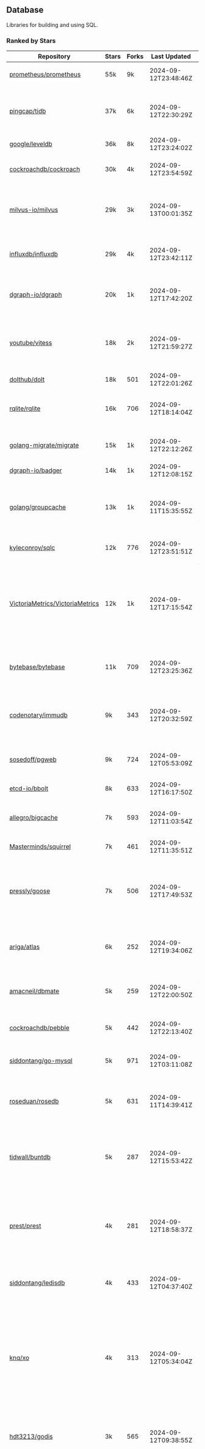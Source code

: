 ## Database

Libraries for building and using SQL.

### Ranked by Stars

| Repository | Stars | Forks | Last Updated | Description | 
|------------|-------|-------|--------------|-------------|
| [prometheus/prometheus](https://github.com/prometheus/prometheus) | 55k | 9k | 2024-09-12T23:48:46Z |  Monitoring system and time series database. |
| [pingcap/tidb](https://github.com/pingcap/tidb) | 37k | 6k | 2024-09-12T22:30:29Z |  TiDB is a distributed SQL database. Inspired by the design of Google F1. |
| [google/leveldb](https://github.com/google/leveldb) | 36k | 8k | 2024-09-12T23:24:02Z | key/value database in Go. |
| [cockroachdb/cockroach](https://github.com/cockroachdb/cockroach) | 30k | 4k | 2024-09-12T23:54:59Z |  Scalable, Geo-Replicated, Transactional Datastore. |
| [milvus-io/milvus](https://github.com/milvus-io/milvus) | 29k | 3k | 2024-09-13T00:01:35Z |  Milvus is a vector database for embedding management, analytics and search. |
| [influxdb/influxdb](https://github.com/influxdb/influxdb) | 29k | 4k | 2024-09-12T23:42:11Z |  Scalable datastore for metrics, events, and real-time analytics. |
| [dgraph-io/dgraph](https://github.com/dgraph-io/dgraph) | 20k | 1k | 2024-09-12T17:42:20Z |  Scalable, Distributed, Low Latency, High Throughput Graph Database. |
| [youtube/vitess](https://github.com/youtube/vitess) | 18k | 2k | 2024-09-12T21:59:27Z |  vitess provides servers and tools which facilitate scaling of MySQL databases for large scale web services. |
| [dolthub/dolt](https://github.com/dolthub/dolt) | 18k | 501 | 2024-09-12T22:01:26Z |  Dolt – It's Git for Data. |
| [rqlite/rqlite](https://github.com/rqlite/rqlite) | 16k | 706 | 2024-09-12T18:14:04Z |  The lightweight, distributed, relational database built on SQLite. |
| [golang-migrate/migrate](https://github.com/golang-migrate/migrate) | 15k | 1k | 2024-09-12T22:12:26Z |  Database migrations. CLI and Golang library. |
| [dgraph-io/badger](https://github.com/dgraph-io/badger) | 14k | 1k | 2024-09-12T12:08:15Z |  Fast key-value store in Go. |
| [golang/groupcache](https://github.com/golang/groupcache) | 13k | 1k | 2024-09-11T15:35:55Z |  Groupcache is a caching and cache-filling library, intended as a replacement for memcached in many cases. |
| [kyleconroy/sqlc](https://github.com/kyleconroy/sqlc) | 12k | 776 | 2024-09-12T23:51:51Z |  Generate type-safe code from SQL. |
| [VictoriaMetrics/VictoriaMetrics](https://github.com/VictoriaMetrics/VictoriaMetrics) | 12k | 1k | 2024-09-12T17:15:54Z |  fast, resource-effective and scalable open source time series database. May be used as long-term remote storage for Prometheus. Supports PromQL. |
| [bytebase/bytebase](https://github.com/bytebase/bytebase) | 11k | 709 | 2024-09-12T23:25:36Z |  Safe database schema change and version control for DevOps teams. |
| [codenotary/immudb](https://github.com/codenotary/immudb) | 9k | 343 | 2024-09-12T20:32:59Z |  immudb is a lightweight, high-speed immutable database for systems and applications written in Go. |
| [sosedoff/pgweb](https://github.com/sosedoff/pgweb) | 9k | 724 | 2024-09-12T05:53:09Z |  Web-based PostgreSQL database browser. |
| [etcd-io/bbolt](https://github.com/etcd-io/bbolt) | 8k | 633 | 2024-09-12T16:17:50Z |  An embedded key/value database for Go. |
| [allegro/bigcache](https://github.com/allegro/bigcache) | 7k | 593 | 2024-09-12T11:03:54Z |  Efficient key/value cache for gigabytes of data. |
| [Masterminds/squirrel](https://github.com/Masterminds/squirrel) | 7k | 461 | 2024-09-12T11:35:51Z |  Go library that helps you build SQL queries. |
| [pressly/goose](https://github.com/pressly/goose) | 7k | 506 | 2024-09-12T17:49:53Z |  Database migration tool. You can manage your database's evolution by creating incremental SQL or Go scripts. |
| [ariga/atlas](https://github.com/ariga/atlas) | 6k | 252 | 2024-09-12T19:34:06Z |  A Database Toolkit. A CLI designed to help companies better work with their data. |
| [amacneil/dbmate](https://github.com/amacneil/dbmate) | 5k | 259 | 2024-09-12T22:00:50Z |  A lightweight, framework-agnostic database migration tool. |
| [cockroachdb/pebble](https://github.com/cockroachdb/pebble) | 5k | 442 | 2024-09-12T22:13:40Z |  RocksDB/LevelDB inspired key-value database in Go. |
| [siddontang/go-mysql](https://github.com/siddontang/go-mysql) | 5k | 971 | 2024-09-12T03:11:08Z |  Go toolset to handle MySQL protocol and replication. |
| [roseduan/rosedb](https://github.com/roseduan/rosedb) | 5k | 631 | 2024-09-11T14:39:41Z |  An embedded k-v database based on LSM+WAL, supports string, list, hash, set, zset. |
| [tidwall/buntdb](https://github.com/tidwall/buntdb) | 5k | 287 | 2024-09-12T15:53:42Z |  Fast, embeddable, in-memory key/value database for Go with custom indexing and spatial support. |
| [prest/prest](https://github.com/prest/prest) | 4k | 281 | 2024-09-12T18:58:37Z |  Simplify and accelerate development, ⚡ instant, realtime, high-performance on any Postgres application, existing or new. |
| [siddontang/ledisdb](https://github.com/siddontang/ledisdb) | 4k | 433 | 2024-09-12T04:37:40Z |  Ledisdb is a high performance NoSQL like Redis based on LevelDB. |
| [knq/xo](https://github.com/knq/xo) | 4k | 313 | 2024-09-12T05:34:04Z |  Generate idiomatic Go code for databases based on existing schema definitions or custom queries supporting PostgreSQL, MySQL, SQLite, Oracle, and Microsoft SQL Server. |
| [hdt3213/godis](https://github.com/hdt3213/godis) | 3k | 565 | 2024-09-12T09:38:55Z |  A Golang implemented high-performance Redis server and cluster. |
| [xujiajun/nutsdb](https://github.com/xujiajun/nutsdb) | 3k | 335 | 2024-09-11T06:17:44Z |  Nutsdb is a simple, fast, embeddable, persistent key/value store written in pure Go. It supports fully serializable transactions and many data structures such as list, set, sorted set. |
| [rubenv/sql-migrate](https://github.com/rubenv/sql-migrate) | 3k | 271 | 2024-09-12T17:57:36Z |  Database migration tool. Allows embedding migrations into the application using go-bindata. |
| [lindb/lindb](https://github.com/lindb/lindb) | 3k | 283 | 2024-09-11T00:52:52Z |  LinDB is a scalable, high performance, high availability distributed time series database. |
| [HouzuoGuo/tiedot](https://github.com/HouzuoGuo/tiedot) | 3k | 257 | 2024-09-12T01:17:25Z |  Your NoSQL database powered by Golang. |
| [bluele/gcache](https://github.com/bluele/gcache) | 3k | 270 | 2024-09-12T12:08:51Z |  Cache library with support for expirable Cache, LFU, LRU and ARC. |
| [go-jet/jet](https://github.com/go-jet/jet) | 2k | 114 | 2024-09-12T20:40:03Z |  Framework for writing type-safe SQL queries in Go, with ability to easily convert database query result into desired arbitrary object structure. |
| [eko/gocache](https://github.com/eko/gocache) | 2k | 192 | 2024-09-12T19:48:56Z |  A complete Go cache library with multiple stores (memory, memcache, redis, ...), chainable, loadable, metrics cache and more. |
| [doug-martin/goqu](https://github.com/doug-martin/goqu) | 2k | 206 | 2024-09-10T09:36:55Z |  Idiomatic SQL builder and query library. |
| [muesli/cache2go](https://github.com/muesli/cache2go) | 2k | 516 | 2024-09-12T03:15:11Z |  In-memory key:value cache which supports automatic invalidation based on timeouts. |
| [VictoriaMetrics/fastcache](https://github.com/VictoriaMetrics/fastcache) | 2k | 176 | 2024-09-11T02:50:57Z |  fast thread-safe inmemory cache for big number of entries. Minimizes GC overhead. |
| [flower-corp/lotusdb](https://github.com/flower-corp/lotusdb) | 2k | 178 | 2024-09-12T08:21:59Z |  Fast k/v database compatible with lsm and b+tree. |
| [maypok86/otter](https://github.com/maypok86/otter) | 2k | 40 | 2024-09-12T18:14:39Z |  A high performance lockless cache for Go. Many times faster than Ristretto and friends. |
| [didi/gendry](https://github.com/didi/gendry) | 2k | 193 | 2024-08-28T08:51:25Z |  Non-invasive SQL builder and powerful data binder. |
| [CovenantSQL/CovenantSQL](https://github.com/CovenantSQL/CovenantSQL) | 1k | 147 | 2024-09-11T18:51:13Z |  CovenantSQL is a SQL database on blockchain. |
| [kelindar/column](https://github.com/kelindar/column) | 1k | 56 | 2024-09-10T15:28:58Z |  High-performance, columnar, embeddable in-memory store with bitmap indexing and transactions. |
| [peterbourgon/diskv](https://github.com/peterbourgon/diskv) | 1k | 101 | 2024-09-04T05:37:47Z |  Home-grown disk-backed key-value store. |
| [akrylysov/pogreb](https://github.com/akrylysov/pogreb) | 1k | 91 | 2024-09-12T12:13:08Z |  Embedded key-value store for read-heavy workloads. |
| [Vertamedia/chproxy](https://github.com/Vertamedia/chproxy) | 1k | 259 | 2024-09-12T07:23:08Z |  HTTP proxy for ClickHouse database. |
| [skeema/skeema](https://github.com/skeema/skeema) | 1k | 100 | 2024-09-12T22:47:46Z |  Pure-SQL schema management system for MySQL, with support for sharding and external online schema change tools. |
| [paranoidguy/databunker](https://github.com/paranoidguy/databunker) | 1k | 73 | 2024-09-12T16:59:33Z |  Personally identifiable information (PII) storage service built to comply with GDPR and CCPA. |
| [objectbox/objectbox-go](https://github.com/objectbox/objectbox-go) | 1k | 45 | 2024-09-11T14:06:21Z |  High-performance embedded Object Database (NoSQL) with Go API. |
| [cybertec-postgresql/pg_timetable](https://github.com/cybertec-postgresql/pg_timetable) | 1k | 65 | 2024-09-12T08:48:32Z |  Advanced scheduling for PostgreSQL. |
| [go-gormigrate/gormigrate](https://github.com/go-gormigrate/gormigrate) | 1k | 96 | 2024-09-11T06:00:50Z |  Database schema migration helper for Gorm ORM. |
| [krotik/eliasdb](https://github.com/krotik/eliasdb) | 996 | 49 | 2024-09-03T21:58:49Z |  Dependency-free, transactional graph database with REST API, phrase search and SQL-like query language. |
| [linkedin/goavro](https://github.com/linkedin/goavro) | 972 | 216 | 2024-09-06T09:31:25Z |  A Go package that encodes and decodes Avro data. |
| [couchbase/moss](https://github.com/couchbase/moss) | 953 | 59 | 2024-09-06T23:17:31Z |  Moss is a simple LSM key-value storage engine written in 100% Go. |
| [jellydator/ttlcache](https://github.com/jellydator/ttlcache) | 919 | 116 | 2024-09-12T09:52:07Z |  An in-memory cache with item expiration and generics. |
| [gchaincl/dotsql](https://github.com/gchaincl/dotsql) | 736 | 53 | 2024-09-03T07:54:44Z |  Go library that helps you keep sql files in one place and use them with ease. |
| [ostafen/clover](https://github.com/ostafen/clover) | 663 | 55 | 2024-09-10T08:50:52Z |  A lightweight document-oriented NoSQL database written in pure Golang. |
| [go-ozzo/ozzo-dbx](https://github.com/go-ozzo/ozzo-dbx) | 634 | 90 | 2024-09-02T11:09:47Z |  Powerful data retrieval methods as well as DB-agnostic query building capabilities. |
| [nikepan/clickhouse-bulk](https://github.com/nikepan/clickhouse-bulk) | 474 | 87 | 2024-08-29T02:06:05Z |  Collects small inserts and sends big requests to ClickHouse servers. |
| [jmhodges/levigo](https://github.com/jmhodges/levigo) | 414 | 82 | 2024-06-20T01:42:34Z |  Levigo is a Go wrapper for LevelDB. |
| [rocketlaunchr/dbq](https://github.com/rocketlaunchr/dbq) | 403 | 21 | 2024-09-02T11:55:08Z |  Zero boilerplate database operations for Go. |
| [lqs/sqlingo](https://github.com/lqs/sqlingo) | 402 | 28 | 2024-09-11T09:45:43Z |  A lightweight DSL to build SQL in Go. |
| [HDT3213/rdb](https://github.com/HDT3213/rdb) | 380 | 79 | 2024-09-11T14:31:42Z |  Redis RDB file parser for secondary development and memory analysis. |
| [recoilme/pudge](https://github.com/recoilme/pudge) | 368 | 35 | 2024-09-12T17:22:49Z |  Fast and simple key/value store written using Go's standard library. |
| [faabiosr/cachego](https://github.com/faabiosr/cachego) | 366 | 24 | 2024-09-04T09:44:19Z |  Golang Cache component for multiple drivers. |
| [EchoVault/EchoVault](https://github.com/EchoVault/EchoVault) | 365 | 18 | 2024-09-12T23:40:36Z |  Embeddable Distributed in-memory data store compatible with Redis clients. |
| [creativecreature/sturdyc](https://github.com/creativecreature/sturdyc) | 278 | 9 | 2024-09-12T05:13:58Z |  A caching library with advanced concurrency features designed to make I/O heavy applications robust and highly performant. |
| [elgris/sqrl](https://github.com/elgris/sqrl) | 275 | 38 | 2024-08-29T18:23:00Z |  SQL query builder, fork of Squirrel with improved performance. |
| [chrislusf/vasto](https://github.com/chrislusf/vasto) | 259 | 30 | 2024-08-03T23:40:34Z |  A distributed high-performance key-value store. On Disk. Eventual consistent. HA. Able to grow or shrink without service interruption. |
| [Yiling-J/theine-go](https://github.com/Yiling-J/theine-go) | 252 | 16 | 2024-09-11T00:32:52Z |  High performance, near optimal in-memory cache with proactive TTL expiration and generics. |
| [dtm-labs/dtf](https://github.com/dtm-labs/dtf) | 212 | 30 | 2024-07-17T03:52:37Z |  A distributed transaction manager. Support XA, TCC, SAGA, Reliable Messages. |
| [gatewayd-io/gatewayd](https://github.com/gatewayd-io/gatewayd) | 208 | 16 | 2024-09-12T13:20:37Z |  Cloud-native database gateway and framework for building data-driven applications. Like API gateways, for databases. |
| [fern4lvarez/piladb](https://github.com/fern4lvarez/piladb) | 206 | 22 | 2024-09-10T13:54:32Z |  Lightweight RESTful database engine based on stack data structures. |
| [wesql/wescale](https://github.com/wesql/wescale) | 197 | 8 | 2024-09-11T16:11:03Z |  WeScale is a database proxy designed to enhance the scalability, performance, security, and resilience of your applications. |
| [bokwoon95/go-structured-query](https://github.com/bokwoon95/go-structured-query) | 196 | 11 | 2024-08-13T04:09:33Z |  Type-safe SQL builder and struct mapper for Go. |
| [knocknote/octillery](https://github.com/knocknote/octillery) | 192 | 30 | 2024-09-04T01:35:06Z |  Go package for sharding databases ( Supports every ORM or raw SQL ). |
| [akyoto/cache](https://github.com/akyoto/cache) | 183 | 22 | 2024-09-04T05:33:45Z |  In-memory key:value store with expiration time, 0 dependencies, <100 LoC, 100% coverage. |
| [lopezator/migrator](https://github.com/lopezator/migrator) | 169 | 18 | 2024-09-02T08:42:44Z |  Dead simple Go database migration library. |
| [amit-davidson/LibraDB](https://github.com/amit-davidson/LibraDB) | 167 | 21 | 2024-08-25T21:54:00Z |  LibraDB is a simple database with less than 1000 lines of code for learning. |
| [arthurkushman/buildsqlx](https://github.com/arthurkushman/buildsqlx) | 167 | 17 | 2024-08-31T18:56:54Z |  Go database query builder library for PostgreSQL. |
| [iwanbk/bcache](https://github.com/iwanbk/bcache) | 151 | 18 | 2024-08-24T07:28:00Z |  Eventually consistent distributed in-memory cache Go library. |
| [GuiaBolso/darwin](https://github.com/GuiaBolso/darwin) | 145 | 34 | 2024-06-20T01:43:38Z |  Database schema evolution library for Go. |
| [nullism/bqb](https://github.com/nullism/bqb) | 144 | 10 | 2024-08-25T12:29:46Z |  Lightweight and easy to learn query builder. |
| [leporo/sqlf](https://github.com/leporo/sqlf) | 141 | 14 | 2024-05-24T08:11:15Z |  Fast SQL query builder. |
| [rocketlaunchr/remember-go](https://github.com/rocketlaunchr/remember-go) | 139 | 8 | 2024-07-23T03:09:49Z |  A universal interface for caching slow database queries (backed by redis, memcached, ristretto, or in-memory). |
| [viney-shih/go-cache](https://github.com/viney-shih/go-cache) | 138 | 9 | 2024-08-12T08:51:03Z |  A flexible multi-layer Go caching library to deal with in-memory and shared cache by adopting Cache-Aside pattern. |
| [elastic/go-freelru](https://github.com/elastic/go-freelru) | 136 | 9 | 2024-09-12T05:12:11Z | A GC-less, fast and generic LRU hashmap library with optional locking, sharding, eviction and expiration. |
| [galeone/igor](https://github.com/galeone/igor) | 125 | 4 | 2024-06-20T01:44:49Z |  Abstraction layer for PostgreSQL that supports advanced functionality and uses gorm-like syntax. |
| [erni27/imcache](https://github.com/erni27/imcache) | 122 | 5 | 2024-09-11T06:46:48Z |  A generic in-memory cache Go library. It supports expiration, sliding expiration, max entries limit, eviction callbacks and sharding. |
| [unit-io/unitdb](https://github.com/unit-io/unitdb) | 119 | 10 | 2024-09-02T04:30:41Z |  Fast timeseries database for IoT, realtime messaging applications. Access unitdb with pubsub over tcp or websocket using github.com/unit-io/unitd application. |
| [sj14/dbbench](https://github.com/sj14/dbbench) | 98 | 18 | 2024-09-11T11:35:56Z |  Database benchmarking tool with support for several databases and scripts. |
| [OrlovEvgeny/go-mcache](https://github.com/OrlovEvgeny/go-mcache) | 97 | 16 | 2024-09-10T07:32:20Z |  Fast in-memory key:value store/cache library. Pointer caches. |
| [sunary/sqlize](https://github.com/sunary/sqlize) | 95 | 11 | 2024-09-06T09:37:35Z |  Database migration generator. Allows generate sql migration from model and existing sql by differ them. |
| [jameycribbs/hare](https://github.com/jameycribbs/hare) | 92 | 11 | 2024-09-06T04:47:38Z |  A simple database management system that stores each table as a text file of line-delimited JSON. |
| [cristalhq/builq](https://github.com/cristalhq/builq) | 89 | 3 | 2024-08-09T01:29:50Z |  Easily build SQL queries in Go. |
| [liweiyi88/onedump](https://github.com/liweiyi88/onedump) | 85 | 8 | 2024-09-12T17:48:52Z |  Database backup from different drivers to different destinations with one command and configuration. |
| [robinjoseph08/go-pg-migrations](https://github.com/robinjoseph08/go-pg-migrations) | 84 | 22 | 2024-01-08T01:51:54Z |  A Go package to help write migrations with go-pg/pg. |
| [zekroTJA/timedmap](https://github.com/zekroTJA/timedmap) | 71 | 10 | 2024-09-12T13:01:44Z |  Map with expiring key-value pairs. |
| [codingsince1985/couchcache](https://github.com/codingsince1985/couchcache) | 63 | 7 | 2024-07-09T09:49:00Z |  RESTful caching micro-service backed by Couchbase server. |
| [xujiajun/godbal](https://github.com/xujiajun/godbal) | 59 | 29 | 2024-02-03T19:00:49Z |  Database Abstraction Layer (dbal) for go. Support SQL builder and get result easily. |
| [oaStuff/clusteredBigCache](https://github.com/oaStuff/clusteredBigCache) | 45 | 5 | 2024-09-05T03:15:55Z |  BigCache with clustering support and individual item expiration. |
| [khezen/avro](https://github.com/khezen/avro) | 44 | 10 | 2024-09-04T02:01:09Z |  Discover SQL schemas and convert them to AVRO schemas. Query SQL records into AVRO bytes. |
| [xgzlucario/rotom](https://github.com/xgzlucario/rotom) | 40 | 4 | 2024-09-11T08:07:19Z |  A tiny Redis server built with Golang, compatible with RESP protocols. |
| [floatdrop/2q](https://github.com/floatdrop/2q) | 39 | 4 | 2024-08-09T22:07:32Z |  2Q in-memory cache implementation. |
| [claygod/coffer](https://github.com/claygod/coffer) | 38 | 5 | 2024-07-11T12:33:34Z |  Simple ACID key-value database that supports transactions. |
| [HnH/qry](https://github.com/HnH/qry) | 35 | 7 | 2024-02-27T10:37:40Z |  Tool that generates constants from files with raw SQL queries. |
| [hexdigest/prep](https://github.com/hexdigest/prep) | 32 | 5 | 2024-03-07T22:59:58Z |  Use prepared SQL statements without changing your code. |
| [adlio/schema](https://github.com/adlio/schema) | 31 | 5 | 2024-09-12T04:19:21Z |  Library to embed schema migrations for database/sql-compatible databases inside your Go binaries. |
| [bartventer/gorm-multitenancy](https://github.com/bartventer/gorm-multitenancy) | 31 | 5 | 2024-08-31T14:51:14Z |  Multi-tenancy support for GORM managed databases. |
| [twharmon/gosql](https://github.com/twharmon/gosql) | 31 | 2 | 2024-09-02T18:50:57Z |  SQL Query builder with better null values support. |
| [codingconcepts/dg](https://github.com/codingconcepts/dg) | 29 | 3 | 2024-09-09T19:40:58Z |  A fast data generator that produces CSV files from generated relational data. |
| [RichardKnop/go-fixtures](https://github.com/RichardKnop/go-fixtures) | 29 | 11 | 2024-06-23T17:52:00Z |  Django style fixtures for Golang's excellent built-in database/sql library. |
| [larapulse/migrator](https://github.com/larapulse/migrator) | 25 | 4 | 2024-05-19T07:31:13Z |  MySQL database migrator designed to run migrations to your features and manage database schema update with intuitive go code. |
| [andizzle/rwdb](https://github.com/andizzle/rwdb) | 19 | 2 | 2024-07-19T18:32:42Z |  rwdb provides read replica capability for multiple database servers setup. |
| [rafaeljesus/tempdb](https://github.com/rafaeljesus/tempdb) | 19 | 3 | 2024-04-18T14:17:05Z |  Key-value store for temporary items. |
| [motrboat/hotcoal](https://github.com/motrboat/hotcoal) | 19 | 1 | 2024-08-26T19:21:30Z |  Secure your handcrafted SQL against injection. |
| [mdaliyan/icache](https://github.com/mdaliyan/icache) | 16 | 2 | 2024-08-16T19:47:56Z |  A High Performance, Generic, thread-safe, zero-dependency cache package. |
| [muir/libschema](https://github.com/muir/libschema) | 15 | 5 | 2024-09-11T17:47:58Z |  Define your migrations separately in each library. Migrations for open source libraries. MySQL & PostgreSQL. |
| [pupizoid/ormlite](https://github.com/pupizoid/ormlite) | 14 | 3 | 2024-09-02T04:31:08Z |  Lightweight package containing some ORM-like features and helpers for sqlite databases. |
| [ulovecode/gdcache](https://github.com/ulovecode/gdcache) | 13 | 2 | 2024-08-01T03:24:23Z |  A pure non-intrusive cache library implemented by golang, you can use it to implement your own distributed cache. |
| [Kachit/gorm-seeder](https://github.com/Kachit/gorm-seeder) | 13 | 1 | 2024-01-30T11:33:09Z |  Simple database seeder for Gorm ORM. |
| [twharmon/dynago](https://github.com/twharmon/dynago) | 12 | 0 | 2024-03-26T11:56:26Z |  Simplify working with AWS DynamoDB. |
| [lawzava/go-pg-migrate](https://github.com/lawzava/go-pg-migrate) | 10 | 3 | 2024-01-24T05:10:53Z |  CLI-friendly package for go-pg migrations management. |
| [no-src/nscache](https://github.com/no-src/nscache) | 10 | 0 | 2024-09-02T00:16:52Z |  A Go caching framework that supports multiple data source drivers. |
| [cheshir/ttlcache](https://github.com/cheshir/ttlcache) | 9 | 8 | 2023-03-26T17:03:11Z |  In-memory key value storage with TTL for each record. |
| [oracle/coherence-go-client](https://github.com/oracle/coherence-go-client) | 9 | 3 | 2024-07-17T02:42:18Z |  Full implementation of Oracle Coherence cache API for Go applications using gRPC as network transport. |
| [rafaelespinoza/godfish](https://github.com/rafaelespinoza/godfish) | 7 | 1 | 2024-07-17T00:46:05Z |  Database migration manager, works with native query language. Support for cassandra, mysql, postgres, sqlite3. |
| [yuseferi/gocache](https://github.com/yuseferi/gocache) | 7 | 0 | 2024-08-29T21:08:48Z |  A data race free Go ache library with high performance and auto pruge functionality |
| [go-the-way/sg](https://github.com/go-the-way/sg) | 6 | 0 | 2024-05-10T21:55:52Z |  A SQL Gen for generating standard SQLs(supports: CRUD) written in Go. |
| [/](https://github.com/gobuffalo/pop/tree/master/soda) | 0 | 0 | 0001-01-01T00:00:00Z |  Database migration, creation, ORM, etc... for MySQL, PostgreSQL, and SQLite. |
| [jamf/regatta](https://github.com/jamf/regatta) | 0 | 0 | 0001-01-01T00:00:00Z |  Fast, simple, geo-distributed KV store built for cloud native era. |

### Ranked by Forks

| Repository | Stars | Forks | Last Updated | Description | 
|------------|-------|-------|--------------|-------------|
| [prometheus/prometheus](https://github.com/prometheus/prometheus) | 55k | 9k | 2024-09-12T23:48:46Z |  Monitoring system and time series database. |
| [google/leveldb](https://github.com/google/leveldb) | 36k | 8k | 2024-09-12T23:24:02Z | key/value database in Go. |
| [pingcap/tidb](https://github.com/pingcap/tidb) | 37k | 6k | 2024-09-12T22:30:29Z |  TiDB is a distributed SQL database. Inspired by the design of Google F1. |
| [cockroachdb/cockroach](https://github.com/cockroachdb/cockroach) | 30k | 4k | 2024-09-12T23:54:59Z |  Scalable, Geo-Replicated, Transactional Datastore. |
| [influxdb/influxdb](https://github.com/influxdb/influxdb) | 29k | 4k | 2024-09-12T23:42:11Z |  Scalable datastore for metrics, events, and real-time analytics. |
| [milvus-io/milvus](https://github.com/milvus-io/milvus) | 29k | 3k | 2024-09-13T00:01:35Z |  Milvus is a vector database for embedding management, analytics and search. |
| [youtube/vitess](https://github.com/youtube/vitess) | 18k | 2k | 2024-09-12T21:59:27Z |  vitess provides servers and tools which facilitate scaling of MySQL databases for large scale web services. |
| [dgraph-io/dgraph](https://github.com/dgraph-io/dgraph) | 20k | 1k | 2024-09-12T17:42:20Z |  Scalable, Distributed, Low Latency, High Throughput Graph Database. |
| [golang/groupcache](https://github.com/golang/groupcache) | 13k | 1k | 2024-09-11T15:35:55Z |  Groupcache is a caching and cache-filling library, intended as a replacement for memcached in many cases. |
| [golang-migrate/migrate](https://github.com/golang-migrate/migrate) | 15k | 1k | 2024-09-12T22:12:26Z |  Database migrations. CLI and Golang library. |
| [VictoriaMetrics/VictoriaMetrics](https://github.com/VictoriaMetrics/VictoriaMetrics) | 12k | 1k | 2024-09-12T17:15:54Z |  fast, resource-effective and scalable open source time series database. May be used as long-term remote storage for Prometheus. Supports PromQL. |
| [dgraph-io/badger](https://github.com/dgraph-io/badger) | 14k | 1k | 2024-09-12T12:08:15Z |  Fast key-value store in Go. |
| [siddontang/go-mysql](https://github.com/siddontang/go-mysql) | 5k | 971 | 2024-09-12T03:11:08Z |  Go toolset to handle MySQL protocol and replication. |
| [kyleconroy/sqlc](https://github.com/kyleconroy/sqlc) | 12k | 776 | 2024-09-12T23:51:51Z |  Generate type-safe code from SQL. |
| [sosedoff/pgweb](https://github.com/sosedoff/pgweb) | 9k | 724 | 2024-09-12T05:53:09Z |  Web-based PostgreSQL database browser. |
| [bytebase/bytebase](https://github.com/bytebase/bytebase) | 11k | 709 | 2024-09-12T23:25:36Z |  Safe database schema change and version control for DevOps teams. |
| [rqlite/rqlite](https://github.com/rqlite/rqlite) | 16k | 706 | 2024-09-12T18:14:04Z |  The lightweight, distributed, relational database built on SQLite. |
| [etcd-io/bbolt](https://github.com/etcd-io/bbolt) | 8k | 633 | 2024-09-12T16:17:50Z |  An embedded key/value database for Go. |
| [roseduan/rosedb](https://github.com/roseduan/rosedb) | 5k | 631 | 2024-09-11T14:39:41Z |  An embedded k-v database based on LSM+WAL, supports string, list, hash, set, zset. |
| [allegro/bigcache](https://github.com/allegro/bigcache) | 7k | 593 | 2024-09-12T11:03:54Z |  Efficient key/value cache for gigabytes of data. |
| [hdt3213/godis](https://github.com/hdt3213/godis) | 3k | 565 | 2024-09-12T09:38:55Z |  A Golang implemented high-performance Redis server and cluster. |
| [muesli/cache2go](https://github.com/muesli/cache2go) | 2k | 516 | 2024-09-12T03:15:11Z |  In-memory key:value cache which supports automatic invalidation based on timeouts. |
| [pressly/goose](https://github.com/pressly/goose) | 7k | 506 | 2024-09-12T17:49:53Z |  Database migration tool. You can manage your database's evolution by creating incremental SQL or Go scripts. |
| [dolthub/dolt](https://github.com/dolthub/dolt) | 18k | 501 | 2024-09-12T22:01:26Z |  Dolt – It's Git for Data. |
| [Masterminds/squirrel](https://github.com/Masterminds/squirrel) | 7k | 461 | 2024-09-12T11:35:51Z |  Go library that helps you build SQL queries. |
| [cockroachdb/pebble](https://github.com/cockroachdb/pebble) | 5k | 442 | 2024-09-12T22:13:40Z |  RocksDB/LevelDB inspired key-value database in Go. |
| [siddontang/ledisdb](https://github.com/siddontang/ledisdb) | 4k | 433 | 2024-09-12T04:37:40Z |  Ledisdb is a high performance NoSQL like Redis based on LevelDB. |
| [codenotary/immudb](https://github.com/codenotary/immudb) | 9k | 343 | 2024-09-12T20:32:59Z |  immudb is a lightweight, high-speed immutable database for systems and applications written in Go. |
| [xujiajun/nutsdb](https://github.com/xujiajun/nutsdb) | 3k | 335 | 2024-09-11T06:17:44Z |  Nutsdb is a simple, fast, embeddable, persistent key/value store written in pure Go. It supports fully serializable transactions and many data structures such as list, set, sorted set. |
| [knq/xo](https://github.com/knq/xo) | 4k | 313 | 2024-09-12T05:34:04Z |  Generate idiomatic Go code for databases based on existing schema definitions or custom queries supporting PostgreSQL, MySQL, SQLite, Oracle, and Microsoft SQL Server. |
| [tidwall/buntdb](https://github.com/tidwall/buntdb) | 5k | 287 | 2024-09-12T15:53:42Z |  Fast, embeddable, in-memory key/value database for Go with custom indexing and spatial support. |
| [lindb/lindb](https://github.com/lindb/lindb) | 3k | 283 | 2024-09-11T00:52:52Z |  LinDB is a scalable, high performance, high availability distributed time series database. |
| [prest/prest](https://github.com/prest/prest) | 4k | 281 | 2024-09-12T18:58:37Z |  Simplify and accelerate development, ⚡ instant, realtime, high-performance on any Postgres application, existing or new. |
| [rubenv/sql-migrate](https://github.com/rubenv/sql-migrate) | 3k | 271 | 2024-09-12T17:57:36Z |  Database migration tool. Allows embedding migrations into the application using go-bindata. |
| [bluele/gcache](https://github.com/bluele/gcache) | 3k | 270 | 2024-09-12T12:08:51Z |  Cache library with support for expirable Cache, LFU, LRU and ARC. |
| [Vertamedia/chproxy](https://github.com/Vertamedia/chproxy) | 1k | 259 | 2024-09-12T07:23:08Z |  HTTP proxy for ClickHouse database. |
| [amacneil/dbmate](https://github.com/amacneil/dbmate) | 5k | 259 | 2024-09-12T22:00:50Z |  A lightweight, framework-agnostic database migration tool. |
| [HouzuoGuo/tiedot](https://github.com/HouzuoGuo/tiedot) | 3k | 257 | 2024-09-12T01:17:25Z |  Your NoSQL database powered by Golang. |
| [ariga/atlas](https://github.com/ariga/atlas) | 6k | 252 | 2024-09-12T19:34:06Z |  A Database Toolkit. A CLI designed to help companies better work with their data. |
| [linkedin/goavro](https://github.com/linkedin/goavro) | 972 | 216 | 2024-09-06T09:31:25Z |  A Go package that encodes and decodes Avro data. |
| [doug-martin/goqu](https://github.com/doug-martin/goqu) | 2k | 206 | 2024-09-10T09:36:55Z |  Idiomatic SQL builder and query library. |
| [didi/gendry](https://github.com/didi/gendry) | 2k | 193 | 2024-08-28T08:51:25Z |  Non-invasive SQL builder and powerful data binder. |
| [eko/gocache](https://github.com/eko/gocache) | 2k | 192 | 2024-09-12T19:48:56Z |  A complete Go cache library with multiple stores (memory, memcache, redis, ...), chainable, loadable, metrics cache and more. |
| [flower-corp/lotusdb](https://github.com/flower-corp/lotusdb) | 2k | 178 | 2024-09-12T08:21:59Z |  Fast k/v database compatible with lsm and b+tree. |
| [VictoriaMetrics/fastcache](https://github.com/VictoriaMetrics/fastcache) | 2k | 176 | 2024-09-11T02:50:57Z |  fast thread-safe inmemory cache for big number of entries. Minimizes GC overhead. |
| [CovenantSQL/CovenantSQL](https://github.com/CovenantSQL/CovenantSQL) | 1k | 147 | 2024-09-11T18:51:13Z |  CovenantSQL is a SQL database on blockchain. |
| [jellydator/ttlcache](https://github.com/jellydator/ttlcache) | 919 | 116 | 2024-09-12T09:52:07Z |  An in-memory cache with item expiration and generics. |
| [go-jet/jet](https://github.com/go-jet/jet) | 2k | 114 | 2024-09-12T20:40:03Z |  Framework for writing type-safe SQL queries in Go, with ability to easily convert database query result into desired arbitrary object structure. |
| [peterbourgon/diskv](https://github.com/peterbourgon/diskv) | 1k | 101 | 2024-09-04T05:37:47Z |  Home-grown disk-backed key-value store. |
| [skeema/skeema](https://github.com/skeema/skeema) | 1k | 100 | 2024-09-12T22:47:46Z |  Pure-SQL schema management system for MySQL, with support for sharding and external online schema change tools. |
| [go-gormigrate/gormigrate](https://github.com/go-gormigrate/gormigrate) | 1k | 96 | 2024-09-11T06:00:50Z |  Database schema migration helper for Gorm ORM. |
| [akrylysov/pogreb](https://github.com/akrylysov/pogreb) | 1k | 91 | 2024-09-12T12:13:08Z |  Embedded key-value store for read-heavy workloads. |
| [go-ozzo/ozzo-dbx](https://github.com/go-ozzo/ozzo-dbx) | 634 | 90 | 2024-09-02T11:09:47Z |  Powerful data retrieval methods as well as DB-agnostic query building capabilities. |
| [nikepan/clickhouse-bulk](https://github.com/nikepan/clickhouse-bulk) | 474 | 87 | 2024-08-29T02:06:05Z |  Collects small inserts and sends big requests to ClickHouse servers. |
| [jmhodges/levigo](https://github.com/jmhodges/levigo) | 414 | 82 | 2024-06-20T01:42:34Z |  Levigo is a Go wrapper for LevelDB. |
| [HDT3213/rdb](https://github.com/HDT3213/rdb) | 380 | 79 | 2024-09-11T14:31:42Z |  Redis RDB file parser for secondary development and memory analysis. |
| [paranoidguy/databunker](https://github.com/paranoidguy/databunker) | 1k | 73 | 2024-09-12T16:59:33Z |  Personally identifiable information (PII) storage service built to comply with GDPR and CCPA. |
| [cybertec-postgresql/pg_timetable](https://github.com/cybertec-postgresql/pg_timetable) | 1k | 65 | 2024-09-12T08:48:32Z |  Advanced scheduling for PostgreSQL. |
| [couchbase/moss](https://github.com/couchbase/moss) | 953 | 59 | 2024-09-06T23:17:31Z |  Moss is a simple LSM key-value storage engine written in 100% Go. |
| [kelindar/column](https://github.com/kelindar/column) | 1k | 56 | 2024-09-10T15:28:58Z |  High-performance, columnar, embeddable in-memory store with bitmap indexing and transactions. |
| [ostafen/clover](https://github.com/ostafen/clover) | 663 | 55 | 2024-09-10T08:50:52Z |  A lightweight document-oriented NoSQL database written in pure Golang. |
| [gchaincl/dotsql](https://github.com/gchaincl/dotsql) | 736 | 53 | 2024-09-03T07:54:44Z |  Go library that helps you keep sql files in one place and use them with ease. |
| [krotik/eliasdb](https://github.com/krotik/eliasdb) | 996 | 49 | 2024-09-03T21:58:49Z |  Dependency-free, transactional graph database with REST API, phrase search and SQL-like query language. |
| [objectbox/objectbox-go](https://github.com/objectbox/objectbox-go) | 1k | 45 | 2024-09-11T14:06:21Z |  High-performance embedded Object Database (NoSQL) with Go API. |
| [maypok86/otter](https://github.com/maypok86/otter) | 2k | 40 | 2024-09-12T18:14:39Z |  A high performance lockless cache for Go. Many times faster than Ristretto and friends. |
| [elgris/sqrl](https://github.com/elgris/sqrl) | 275 | 38 | 2024-08-29T18:23:00Z |  SQL query builder, fork of Squirrel with improved performance. |
| [recoilme/pudge](https://github.com/recoilme/pudge) | 368 | 35 | 2024-09-12T17:22:49Z |  Fast and simple key/value store written using Go's standard library. |
| [GuiaBolso/darwin](https://github.com/GuiaBolso/darwin) | 145 | 34 | 2024-06-20T01:43:38Z |  Database schema evolution library for Go. |
| [knocknote/octillery](https://github.com/knocknote/octillery) | 192 | 30 | 2024-09-04T01:35:06Z |  Go package for sharding databases ( Supports every ORM or raw SQL ). |
| [chrislusf/vasto](https://github.com/chrislusf/vasto) | 259 | 30 | 2024-08-03T23:40:34Z |  A distributed high-performance key-value store. On Disk. Eventual consistent. HA. Able to grow or shrink without service interruption. |
| [dtm-labs/dtf](https://github.com/dtm-labs/dtf) | 212 | 30 | 2024-07-17T03:52:37Z |  A distributed transaction manager. Support XA, TCC, SAGA, Reliable Messages. |
| [xujiajun/godbal](https://github.com/xujiajun/godbal) | 59 | 29 | 2024-02-03T19:00:49Z |  Database Abstraction Layer (dbal) for go. Support SQL builder and get result easily. |
| [lqs/sqlingo](https://github.com/lqs/sqlingo) | 402 | 28 | 2024-09-11T09:45:43Z |  A lightweight DSL to build SQL in Go. |
| [faabiosr/cachego](https://github.com/faabiosr/cachego) | 366 | 24 | 2024-09-04T09:44:19Z |  Golang Cache component for multiple drivers. |
| [robinjoseph08/go-pg-migrations](https://github.com/robinjoseph08/go-pg-migrations) | 84 | 22 | 2024-01-08T01:51:54Z |  A Go package to help write migrations with go-pg/pg. |
| [fern4lvarez/piladb](https://github.com/fern4lvarez/piladb) | 206 | 22 | 2024-09-10T13:54:32Z |  Lightweight RESTful database engine based on stack data structures. |
| [akyoto/cache](https://github.com/akyoto/cache) | 183 | 22 | 2024-09-04T05:33:45Z |  In-memory key:value store with expiration time, 0 dependencies, <100 LoC, 100% coverage. |
| [amit-davidson/LibraDB](https://github.com/amit-davidson/LibraDB) | 167 | 21 | 2024-08-25T21:54:00Z |  LibraDB is a simple database with less than 1000 lines of code for learning. |
| [rocketlaunchr/dbq](https://github.com/rocketlaunchr/dbq) | 403 | 21 | 2024-09-02T11:55:08Z |  Zero boilerplate database operations for Go. |
| [iwanbk/bcache](https://github.com/iwanbk/bcache) | 151 | 18 | 2024-08-24T07:28:00Z |  Eventually consistent distributed in-memory cache Go library. |
| [lopezator/migrator](https://github.com/lopezator/migrator) | 169 | 18 | 2024-09-02T08:42:44Z |  Dead simple Go database migration library. |
| [EchoVault/EchoVault](https://github.com/EchoVault/EchoVault) | 365 | 18 | 2024-09-12T23:40:36Z |  Embeddable Distributed in-memory data store compatible with Redis clients. |
| [sj14/dbbench](https://github.com/sj14/dbbench) | 98 | 18 | 2024-09-11T11:35:56Z |  Database benchmarking tool with support for several databases and scripts. |
| [arthurkushman/buildsqlx](https://github.com/arthurkushman/buildsqlx) | 167 | 17 | 2024-08-31T18:56:54Z |  Go database query builder library for PostgreSQL. |
| [OrlovEvgeny/go-mcache](https://github.com/OrlovEvgeny/go-mcache) | 97 | 16 | 2024-09-10T07:32:20Z |  Fast in-memory key:value store/cache library. Pointer caches. |
| [gatewayd-io/gatewayd](https://github.com/gatewayd-io/gatewayd) | 208 | 16 | 2024-09-12T13:20:37Z |  Cloud-native database gateway and framework for building data-driven applications. Like API gateways, for databases. |
| [Yiling-J/theine-go](https://github.com/Yiling-J/theine-go) | 252 | 16 | 2024-09-11T00:32:52Z |  High performance, near optimal in-memory cache with proactive TTL expiration and generics. |
| [leporo/sqlf](https://github.com/leporo/sqlf) | 141 | 14 | 2024-05-24T08:11:15Z |  Fast SQL query builder. |
| [jameycribbs/hare](https://github.com/jameycribbs/hare) | 92 | 11 | 2024-09-06T04:47:38Z |  A simple database management system that stores each table as a text file of line-delimited JSON. |
| [RichardKnop/go-fixtures](https://github.com/RichardKnop/go-fixtures) | 29 | 11 | 2024-06-23T17:52:00Z |  Django style fixtures for Golang's excellent built-in database/sql library. |
| [sunary/sqlize](https://github.com/sunary/sqlize) | 95 | 11 | 2024-09-06T09:37:35Z |  Database migration generator. Allows generate sql migration from model and existing sql by differ them. |
| [bokwoon95/go-structured-query](https://github.com/bokwoon95/go-structured-query) | 196 | 11 | 2024-08-13T04:09:33Z |  Type-safe SQL builder and struct mapper for Go. |
| [zekroTJA/timedmap](https://github.com/zekroTJA/timedmap) | 71 | 10 | 2024-09-12T13:01:44Z |  Map with expiring key-value pairs. |
| [khezen/avro](https://github.com/khezen/avro) | 44 | 10 | 2024-09-04T02:01:09Z |  Discover SQL schemas and convert them to AVRO schemas. Query SQL records into AVRO bytes. |
| [unit-io/unitdb](https://github.com/unit-io/unitdb) | 119 | 10 | 2024-09-02T04:30:41Z |  Fast timeseries database for IoT, realtime messaging applications. Access unitdb with pubsub over tcp or websocket using github.com/unit-io/unitd application. |
| [nullism/bqb](https://github.com/nullism/bqb) | 144 | 10 | 2024-08-25T12:29:46Z |  Lightweight and easy to learn query builder. |
| [creativecreature/sturdyc](https://github.com/creativecreature/sturdyc) | 278 | 9 | 2024-09-12T05:13:58Z |  A caching library with advanced concurrency features designed to make I/O heavy applications robust and highly performant. |
| [viney-shih/go-cache](https://github.com/viney-shih/go-cache) | 138 | 9 | 2024-08-12T08:51:03Z |  A flexible multi-layer Go caching library to deal with in-memory and shared cache by adopting Cache-Aside pattern. |
| [elastic/go-freelru](https://github.com/elastic/go-freelru) | 136 | 9 | 2024-09-12T05:12:11Z | A GC-less, fast and generic LRU hashmap library with optional locking, sharding, eviction and expiration. |
| [cheshir/ttlcache](https://github.com/cheshir/ttlcache) | 9 | 8 | 2023-03-26T17:03:11Z |  In-memory key value storage with TTL for each record. |
| [liweiyi88/onedump](https://github.com/liweiyi88/onedump) | 85 | 8 | 2024-09-12T17:48:52Z |  Database backup from different drivers to different destinations with one command and configuration. |
| [rocketlaunchr/remember-go](https://github.com/rocketlaunchr/remember-go) | 139 | 8 | 2024-07-23T03:09:49Z |  A universal interface for caching slow database queries (backed by redis, memcached, ristretto, or in-memory). |
| [wesql/wescale](https://github.com/wesql/wescale) | 197 | 8 | 2024-09-11T16:11:03Z |  WeScale is a database proxy designed to enhance the scalability, performance, security, and resilience of your applications. |
| [HnH/qry](https://github.com/HnH/qry) | 35 | 7 | 2024-02-27T10:37:40Z |  Tool that generates constants from files with raw SQL queries. |
| [codingsince1985/couchcache](https://github.com/codingsince1985/couchcache) | 63 | 7 | 2024-07-09T09:49:00Z |  RESTful caching micro-service backed by Couchbase server. |
| [oaStuff/clusteredBigCache](https://github.com/oaStuff/clusteredBigCache) | 45 | 5 | 2024-09-05T03:15:55Z |  BigCache with clustering support and individual item expiration. |
| [bartventer/gorm-multitenancy](https://github.com/bartventer/gorm-multitenancy) | 31 | 5 | 2024-08-31T14:51:14Z |  Multi-tenancy support for GORM managed databases. |
| [erni27/imcache](https://github.com/erni27/imcache) | 122 | 5 | 2024-09-11T06:46:48Z |  A generic in-memory cache Go library. It supports expiration, sliding expiration, max entries limit, eviction callbacks and sharding. |
| [claygod/coffer](https://github.com/claygod/coffer) | 38 | 5 | 2024-07-11T12:33:34Z |  Simple ACID key-value database that supports transactions. |
| [muir/libschema](https://github.com/muir/libschema) | 15 | 5 | 2024-09-11T17:47:58Z |  Define your migrations separately in each library. Migrations for open source libraries. MySQL & PostgreSQL. |
| [hexdigest/prep](https://github.com/hexdigest/prep) | 32 | 5 | 2024-03-07T22:59:58Z |  Use prepared SQL statements without changing your code. |
| [adlio/schema](https://github.com/adlio/schema) | 31 | 5 | 2024-09-12T04:19:21Z |  Library to embed schema migrations for database/sql-compatible databases inside your Go binaries. |
| [floatdrop/2q](https://github.com/floatdrop/2q) | 39 | 4 | 2024-08-09T22:07:32Z |  2Q in-memory cache implementation. |
| [xgzlucario/rotom](https://github.com/xgzlucario/rotom) | 40 | 4 | 2024-09-11T08:07:19Z |  A tiny Redis server built with Golang, compatible with RESP protocols. |
| [larapulse/migrator](https://github.com/larapulse/migrator) | 25 | 4 | 2024-05-19T07:31:13Z |  MySQL database migrator designed to run migrations to your features and manage database schema update with intuitive go code. |
| [galeone/igor](https://github.com/galeone/igor) | 125 | 4 | 2024-06-20T01:44:49Z |  Abstraction layer for PostgreSQL that supports advanced functionality and uses gorm-like syntax. |
| [pupizoid/ormlite](https://github.com/pupizoid/ormlite) | 14 | 3 | 2024-09-02T04:31:08Z |  Lightweight package containing some ORM-like features and helpers for sqlite databases. |
| [codingconcepts/dg](https://github.com/codingconcepts/dg) | 29 | 3 | 2024-09-09T19:40:58Z |  A fast data generator that produces CSV files from generated relational data. |
| [oracle/coherence-go-client](https://github.com/oracle/coherence-go-client) | 9 | 3 | 2024-07-17T02:42:18Z |  Full implementation of Oracle Coherence cache API for Go applications using gRPC as network transport. |
| [rafaeljesus/tempdb](https://github.com/rafaeljesus/tempdb) | 19 | 3 | 2024-04-18T14:17:05Z |  Key-value store for temporary items. |
| [cristalhq/builq](https://github.com/cristalhq/builq) | 89 | 3 | 2024-08-09T01:29:50Z |  Easily build SQL queries in Go. |
| [lawzava/go-pg-migrate](https://github.com/lawzava/go-pg-migrate) | 10 | 3 | 2024-01-24T05:10:53Z |  CLI-friendly package for go-pg migrations management. |
| [twharmon/gosql](https://github.com/twharmon/gosql) | 31 | 2 | 2024-09-02T18:50:57Z |  SQL Query builder with better null values support. |
| [ulovecode/gdcache](https://github.com/ulovecode/gdcache) | 13 | 2 | 2024-08-01T03:24:23Z |  A pure non-intrusive cache library implemented by golang, you can use it to implement your own distributed cache. |
| [mdaliyan/icache](https://github.com/mdaliyan/icache) | 16 | 2 | 2024-08-16T19:47:56Z |  A High Performance, Generic, thread-safe, zero-dependency cache package. |
| [andizzle/rwdb](https://github.com/andizzle/rwdb) | 19 | 2 | 2024-07-19T18:32:42Z |  rwdb provides read replica capability for multiple database servers setup. |
| [Kachit/gorm-seeder](https://github.com/Kachit/gorm-seeder) | 13 | 1 | 2024-01-30T11:33:09Z |  Simple database seeder for Gorm ORM. |
| [motrboat/hotcoal](https://github.com/motrboat/hotcoal) | 19 | 1 | 2024-08-26T19:21:30Z |  Secure your handcrafted SQL against injection. |
| [rafaelespinoza/godfish](https://github.com/rafaelespinoza/godfish) | 7 | 1 | 2024-07-17T00:46:05Z |  Database migration manager, works with native query language. Support for cassandra, mysql, postgres, sqlite3. |
| [twharmon/dynago](https://github.com/twharmon/dynago) | 12 | 0 | 2024-03-26T11:56:26Z |  Simplify working with AWS DynamoDB. |
| [no-src/nscache](https://github.com/no-src/nscache) | 10 | 0 | 2024-09-02T00:16:52Z |  A Go caching framework that supports multiple data source drivers. |
| [yuseferi/gocache](https://github.com/yuseferi/gocache) | 7 | 0 | 2024-08-29T21:08:48Z |  A data race free Go ache library with high performance and auto pruge functionality |
| [go-the-way/sg](https://github.com/go-the-way/sg) | 6 | 0 | 2024-05-10T21:55:52Z |  A SQL Gen for generating standard SQLs(supports: CRUD) written in Go. |
| [/](https://github.com/gobuffalo/pop/tree/master/soda) | 0 | 0 | 0001-01-01T00:00:00Z |  Database migration, creation, ORM, etc... for MySQL, PostgreSQL, and SQLite. |
| [jamf/regatta](https://github.com/jamf/regatta) | 0 | 0 | 0001-01-01T00:00:00Z |  Fast, simple, geo-distributed KV store built for cloud native era. |

### Ranked by Last Updated

| Repository | Stars | Forks | Last Updated | Description | 
|------------|-------|-------|--------------|-------------|
| [milvus-io/milvus](https://github.com/milvus-io/milvus) | 29k | 3k | 2024-09-13T00:01:35Z |  Milvus is a vector database for embedding management, analytics and search. |
| [cockroachdb/cockroach](https://github.com/cockroachdb/cockroach) | 30k | 4k | 2024-09-12T23:54:59Z |  Scalable, Geo-Replicated, Transactional Datastore. |
| [kyleconroy/sqlc](https://github.com/kyleconroy/sqlc) | 12k | 776 | 2024-09-12T23:51:51Z |  Generate type-safe code from SQL. |
| [prometheus/prometheus](https://github.com/prometheus/prometheus) | 55k | 9k | 2024-09-12T23:48:46Z |  Monitoring system and time series database. |
| [influxdb/influxdb](https://github.com/influxdb/influxdb) | 29k | 4k | 2024-09-12T23:42:11Z |  Scalable datastore for metrics, events, and real-time analytics. |
| [EchoVault/EchoVault](https://github.com/EchoVault/EchoVault) | 365 | 18 | 2024-09-12T23:40:36Z |  Embeddable Distributed in-memory data store compatible with Redis clients. |
| [bytebase/bytebase](https://github.com/bytebase/bytebase) | 11k | 709 | 2024-09-12T23:25:36Z |  Safe database schema change and version control for DevOps teams. |
| [google/leveldb](https://github.com/google/leveldb) | 36k | 8k | 2024-09-12T23:24:02Z | key/value database in Go. |
| [skeema/skeema](https://github.com/skeema/skeema) | 1k | 100 | 2024-09-12T22:47:46Z |  Pure-SQL schema management system for MySQL, with support for sharding and external online schema change tools. |
| [pingcap/tidb](https://github.com/pingcap/tidb) | 37k | 6k | 2024-09-12T22:30:29Z |  TiDB is a distributed SQL database. Inspired by the design of Google F1. |
| [cockroachdb/pebble](https://github.com/cockroachdb/pebble) | 5k | 442 | 2024-09-12T22:13:40Z |  RocksDB/LevelDB inspired key-value database in Go. |
| [golang-migrate/migrate](https://github.com/golang-migrate/migrate) | 15k | 1k | 2024-09-12T22:12:26Z |  Database migrations. CLI and Golang library. |
| [dolthub/dolt](https://github.com/dolthub/dolt) | 18k | 501 | 2024-09-12T22:01:26Z |  Dolt – It's Git for Data. |
| [amacneil/dbmate](https://github.com/amacneil/dbmate) | 5k | 259 | 2024-09-12T22:00:50Z |  A lightweight, framework-agnostic database migration tool. |
| [youtube/vitess](https://github.com/youtube/vitess) | 18k | 2k | 2024-09-12T21:59:27Z |  vitess provides servers and tools which facilitate scaling of MySQL databases for large scale web services. |
| [go-jet/jet](https://github.com/go-jet/jet) | 2k | 114 | 2024-09-12T20:40:03Z |  Framework for writing type-safe SQL queries in Go, with ability to easily convert database query result into desired arbitrary object structure. |
| [codenotary/immudb](https://github.com/codenotary/immudb) | 9k | 343 | 2024-09-12T20:32:59Z |  immudb is a lightweight, high-speed immutable database for systems and applications written in Go. |
| [eko/gocache](https://github.com/eko/gocache) | 2k | 192 | 2024-09-12T19:48:56Z |  A complete Go cache library with multiple stores (memory, memcache, redis, ...), chainable, loadable, metrics cache and more. |
| [ariga/atlas](https://github.com/ariga/atlas) | 6k | 252 | 2024-09-12T19:34:06Z |  A Database Toolkit. A CLI designed to help companies better work with their data. |
| [prest/prest](https://github.com/prest/prest) | 4k | 281 | 2024-09-12T18:58:37Z |  Simplify and accelerate development, ⚡ instant, realtime, high-performance on any Postgres application, existing or new. |
| [maypok86/otter](https://github.com/maypok86/otter) | 2k | 40 | 2024-09-12T18:14:39Z |  A high performance lockless cache for Go. Many times faster than Ristretto and friends. |
| [rqlite/rqlite](https://github.com/rqlite/rqlite) | 16k | 706 | 2024-09-12T18:14:04Z |  The lightweight, distributed, relational database built on SQLite. |
| [rubenv/sql-migrate](https://github.com/rubenv/sql-migrate) | 3k | 271 | 2024-09-12T17:57:36Z |  Database migration tool. Allows embedding migrations into the application using go-bindata. |
| [pressly/goose](https://github.com/pressly/goose) | 7k | 506 | 2024-09-12T17:49:53Z |  Database migration tool. You can manage your database's evolution by creating incremental SQL or Go scripts. |
| [liweiyi88/onedump](https://github.com/liweiyi88/onedump) | 85 | 8 | 2024-09-12T17:48:52Z |  Database backup from different drivers to different destinations with one command and configuration. |
| [dgraph-io/dgraph](https://github.com/dgraph-io/dgraph) | 20k | 1k | 2024-09-12T17:42:20Z |  Scalable, Distributed, Low Latency, High Throughput Graph Database. |
| [recoilme/pudge](https://github.com/recoilme/pudge) | 368 | 35 | 2024-09-12T17:22:49Z |  Fast and simple key/value store written using Go's standard library. |
| [VictoriaMetrics/VictoriaMetrics](https://github.com/VictoriaMetrics/VictoriaMetrics) | 12k | 1k | 2024-09-12T17:15:54Z |  fast, resource-effective and scalable open source time series database. May be used as long-term remote storage for Prometheus. Supports PromQL. |
| [paranoidguy/databunker](https://github.com/paranoidguy/databunker) | 1k | 73 | 2024-09-12T16:59:33Z |  Personally identifiable information (PII) storage service built to comply with GDPR and CCPA. |
| [etcd-io/bbolt](https://github.com/etcd-io/bbolt) | 8k | 633 | 2024-09-12T16:17:50Z |  An embedded key/value database for Go. |
| [tidwall/buntdb](https://github.com/tidwall/buntdb) | 5k | 287 | 2024-09-12T15:53:42Z |  Fast, embeddable, in-memory key/value database for Go with custom indexing and spatial support. |
| [gatewayd-io/gatewayd](https://github.com/gatewayd-io/gatewayd) | 208 | 16 | 2024-09-12T13:20:37Z |  Cloud-native database gateway and framework for building data-driven applications. Like API gateways, for databases. |
| [zekroTJA/timedmap](https://github.com/zekroTJA/timedmap) | 71 | 10 | 2024-09-12T13:01:44Z |  Map with expiring key-value pairs. |
| [akrylysov/pogreb](https://github.com/akrylysov/pogreb) | 1k | 91 | 2024-09-12T12:13:08Z |  Embedded key-value store for read-heavy workloads. |
| [bluele/gcache](https://github.com/bluele/gcache) | 3k | 270 | 2024-09-12T12:08:51Z |  Cache library with support for expirable Cache, LFU, LRU and ARC. |
| [dgraph-io/badger](https://github.com/dgraph-io/badger) | 14k | 1k | 2024-09-12T12:08:15Z |  Fast key-value store in Go. |
| [Masterminds/squirrel](https://github.com/Masterminds/squirrel) | 7k | 461 | 2024-09-12T11:35:51Z |  Go library that helps you build SQL queries. |
| [allegro/bigcache](https://github.com/allegro/bigcache) | 7k | 593 | 2024-09-12T11:03:54Z |  Efficient key/value cache for gigabytes of data. |
| [jellydator/ttlcache](https://github.com/jellydator/ttlcache) | 919 | 116 | 2024-09-12T09:52:07Z |  An in-memory cache with item expiration and generics. |
| [hdt3213/godis](https://github.com/hdt3213/godis) | 3k | 565 | 2024-09-12T09:38:55Z |  A Golang implemented high-performance Redis server and cluster. |
| [cybertec-postgresql/pg_timetable](https://github.com/cybertec-postgresql/pg_timetable) | 1k | 65 | 2024-09-12T08:48:32Z |  Advanced scheduling for PostgreSQL. |
| [flower-corp/lotusdb](https://github.com/flower-corp/lotusdb) | 2k | 178 | 2024-09-12T08:21:59Z |  Fast k/v database compatible with lsm and b+tree. |
| [Vertamedia/chproxy](https://github.com/Vertamedia/chproxy) | 1k | 259 | 2024-09-12T07:23:08Z |  HTTP proxy for ClickHouse database. |
| [sosedoff/pgweb](https://github.com/sosedoff/pgweb) | 9k | 724 | 2024-09-12T05:53:09Z |  Web-based PostgreSQL database browser. |
| [knq/xo](https://github.com/knq/xo) | 4k | 313 | 2024-09-12T05:34:04Z |  Generate idiomatic Go code for databases based on existing schema definitions or custom queries supporting PostgreSQL, MySQL, SQLite, Oracle, and Microsoft SQL Server. |
| [creativecreature/sturdyc](https://github.com/creativecreature/sturdyc) | 278 | 9 | 2024-09-12T05:13:58Z |  A caching library with advanced concurrency features designed to make I/O heavy applications robust and highly performant. |
| [elastic/go-freelru](https://github.com/elastic/go-freelru) | 136 | 9 | 2024-09-12T05:12:11Z | A GC-less, fast and generic LRU hashmap library with optional locking, sharding, eviction and expiration. |
| [siddontang/ledisdb](https://github.com/siddontang/ledisdb) | 4k | 433 | 2024-09-12T04:37:40Z |  Ledisdb is a high performance NoSQL like Redis based on LevelDB. |
| [adlio/schema](https://github.com/adlio/schema) | 31 | 5 | 2024-09-12T04:19:21Z |  Library to embed schema migrations for database/sql-compatible databases inside your Go binaries. |
| [muesli/cache2go](https://github.com/muesli/cache2go) | 2k | 516 | 2024-09-12T03:15:11Z |  In-memory key:value cache which supports automatic invalidation based on timeouts. |
| [siddontang/go-mysql](https://github.com/siddontang/go-mysql) | 5k | 971 | 2024-09-12T03:11:08Z |  Go toolset to handle MySQL protocol and replication. |
| [HouzuoGuo/tiedot](https://github.com/HouzuoGuo/tiedot) | 3k | 257 | 2024-09-12T01:17:25Z |  Your NoSQL database powered by Golang. |
| [CovenantSQL/CovenantSQL](https://github.com/CovenantSQL/CovenantSQL) | 1k | 147 | 2024-09-11T18:51:13Z |  CovenantSQL is a SQL database on blockchain. |
| [muir/libschema](https://github.com/muir/libschema) | 15 | 5 | 2024-09-11T17:47:58Z |  Define your migrations separately in each library. Migrations for open source libraries. MySQL & PostgreSQL. |
| [wesql/wescale](https://github.com/wesql/wescale) | 197 | 8 | 2024-09-11T16:11:03Z |  WeScale is a database proxy designed to enhance the scalability, performance, security, and resilience of your applications. |
| [golang/groupcache](https://github.com/golang/groupcache) | 13k | 1k | 2024-09-11T15:35:55Z |  Groupcache is a caching and cache-filling library, intended as a replacement for memcached in many cases. |
| [roseduan/rosedb](https://github.com/roseduan/rosedb) | 5k | 631 | 2024-09-11T14:39:41Z |  An embedded k-v database based on LSM+WAL, supports string, list, hash, set, zset. |
| [HDT3213/rdb](https://github.com/HDT3213/rdb) | 380 | 79 | 2024-09-11T14:31:42Z |  Redis RDB file parser for secondary development and memory analysis. |
| [objectbox/objectbox-go](https://github.com/objectbox/objectbox-go) | 1k | 45 | 2024-09-11T14:06:21Z |  High-performance embedded Object Database (NoSQL) with Go API. |
| [sj14/dbbench](https://github.com/sj14/dbbench) | 98 | 18 | 2024-09-11T11:35:56Z |  Database benchmarking tool with support for several databases and scripts. |
| [lqs/sqlingo](https://github.com/lqs/sqlingo) | 402 | 28 | 2024-09-11T09:45:43Z |  A lightweight DSL to build SQL in Go. |
| [xgzlucario/rotom](https://github.com/xgzlucario/rotom) | 40 | 4 | 2024-09-11T08:07:19Z |  A tiny Redis server built with Golang, compatible with RESP protocols. |
| [erni27/imcache](https://github.com/erni27/imcache) | 122 | 5 | 2024-09-11T06:46:48Z |  A generic in-memory cache Go library. It supports expiration, sliding expiration, max entries limit, eviction callbacks and sharding. |
| [xujiajun/nutsdb](https://github.com/xujiajun/nutsdb) | 3k | 335 | 2024-09-11T06:17:44Z |  Nutsdb is a simple, fast, embeddable, persistent key/value store written in pure Go. It supports fully serializable transactions and many data structures such as list, set, sorted set. |
| [go-gormigrate/gormigrate](https://github.com/go-gormigrate/gormigrate) | 1k | 96 | 2024-09-11T06:00:50Z |  Database schema migration helper for Gorm ORM. |
| [VictoriaMetrics/fastcache](https://github.com/VictoriaMetrics/fastcache) | 2k | 176 | 2024-09-11T02:50:57Z |  fast thread-safe inmemory cache for big number of entries. Minimizes GC overhead. |
| [lindb/lindb](https://github.com/lindb/lindb) | 3k | 283 | 2024-09-11T00:52:52Z |  LinDB is a scalable, high performance, high availability distributed time series database. |
| [Yiling-J/theine-go](https://github.com/Yiling-J/theine-go) | 252 | 16 | 2024-09-11T00:32:52Z |  High performance, near optimal in-memory cache with proactive TTL expiration and generics. |
| [kelindar/column](https://github.com/kelindar/column) | 1k | 56 | 2024-09-10T15:28:58Z |  High-performance, columnar, embeddable in-memory store with bitmap indexing and transactions. |
| [fern4lvarez/piladb](https://github.com/fern4lvarez/piladb) | 206 | 22 | 2024-09-10T13:54:32Z |  Lightweight RESTful database engine based on stack data structures. |
| [doug-martin/goqu](https://github.com/doug-martin/goqu) | 2k | 206 | 2024-09-10T09:36:55Z |  Idiomatic SQL builder and query library. |
| [ostafen/clover](https://github.com/ostafen/clover) | 663 | 55 | 2024-09-10T08:50:52Z |  A lightweight document-oriented NoSQL database written in pure Golang. |
| [OrlovEvgeny/go-mcache](https://github.com/OrlovEvgeny/go-mcache) | 97 | 16 | 2024-09-10T07:32:20Z |  Fast in-memory key:value store/cache library. Pointer caches. |
| [codingconcepts/dg](https://github.com/codingconcepts/dg) | 29 | 3 | 2024-09-09T19:40:58Z |  A fast data generator that produces CSV files from generated relational data. |
| [couchbase/moss](https://github.com/couchbase/moss) | 953 | 59 | 2024-09-06T23:17:31Z |  Moss is a simple LSM key-value storage engine written in 100% Go. |
| [sunary/sqlize](https://github.com/sunary/sqlize) | 95 | 11 | 2024-09-06T09:37:35Z |  Database migration generator. Allows generate sql migration from model and existing sql by differ them. |
| [linkedin/goavro](https://github.com/linkedin/goavro) | 972 | 216 | 2024-09-06T09:31:25Z |  A Go package that encodes and decodes Avro data. |
| [jameycribbs/hare](https://github.com/jameycribbs/hare) | 92 | 11 | 2024-09-06T04:47:38Z |  A simple database management system that stores each table as a text file of line-delimited JSON. |
| [oaStuff/clusteredBigCache](https://github.com/oaStuff/clusteredBigCache) | 45 | 5 | 2024-09-05T03:15:55Z |  BigCache with clustering support and individual item expiration. |
| [faabiosr/cachego](https://github.com/faabiosr/cachego) | 366 | 24 | 2024-09-04T09:44:19Z |  Golang Cache component for multiple drivers. |
| [peterbourgon/diskv](https://github.com/peterbourgon/diskv) | 1k | 101 | 2024-09-04T05:37:47Z |  Home-grown disk-backed key-value store. |
| [akyoto/cache](https://github.com/akyoto/cache) | 183 | 22 | 2024-09-04T05:33:45Z |  In-memory key:value store with expiration time, 0 dependencies, <100 LoC, 100% coverage. |
| [khezen/avro](https://github.com/khezen/avro) | 44 | 10 | 2024-09-04T02:01:09Z |  Discover SQL schemas and convert them to AVRO schemas. Query SQL records into AVRO bytes. |
| [knocknote/octillery](https://github.com/knocknote/octillery) | 192 | 30 | 2024-09-04T01:35:06Z |  Go package for sharding databases ( Supports every ORM or raw SQL ). |
| [krotik/eliasdb](https://github.com/krotik/eliasdb) | 996 | 49 | 2024-09-03T21:58:49Z |  Dependency-free, transactional graph database with REST API, phrase search and SQL-like query language. |
| [gchaincl/dotsql](https://github.com/gchaincl/dotsql) | 736 | 53 | 2024-09-03T07:54:44Z |  Go library that helps you keep sql files in one place and use them with ease. |
| [twharmon/gosql](https://github.com/twharmon/gosql) | 31 | 2 | 2024-09-02T18:50:57Z |  SQL Query builder with better null values support. |
| [rocketlaunchr/dbq](https://github.com/rocketlaunchr/dbq) | 403 | 21 | 2024-09-02T11:55:08Z |  Zero boilerplate database operations for Go. |
| [go-ozzo/ozzo-dbx](https://github.com/go-ozzo/ozzo-dbx) | 634 | 90 | 2024-09-02T11:09:47Z |  Powerful data retrieval methods as well as DB-agnostic query building capabilities. |
| [lopezator/migrator](https://github.com/lopezator/migrator) | 169 | 18 | 2024-09-02T08:42:44Z |  Dead simple Go database migration library. |
| [pupizoid/ormlite](https://github.com/pupizoid/ormlite) | 14 | 3 | 2024-09-02T04:31:08Z |  Lightweight package containing some ORM-like features and helpers for sqlite databases. |
| [unit-io/unitdb](https://github.com/unit-io/unitdb) | 119 | 10 | 2024-09-02T04:30:41Z |  Fast timeseries database for IoT, realtime messaging applications. Access unitdb with pubsub over tcp or websocket using github.com/unit-io/unitd application. |
| [no-src/nscache](https://github.com/no-src/nscache) | 10 | 0 | 2024-09-02T00:16:52Z |  A Go caching framework that supports multiple data source drivers. |
| [arthurkushman/buildsqlx](https://github.com/arthurkushman/buildsqlx) | 167 | 17 | 2024-08-31T18:56:54Z |  Go database query builder library for PostgreSQL. |
| [bartventer/gorm-multitenancy](https://github.com/bartventer/gorm-multitenancy) | 31 | 5 | 2024-08-31T14:51:14Z |  Multi-tenancy support for GORM managed databases. |
| [yuseferi/gocache](https://github.com/yuseferi/gocache) | 7 | 0 | 2024-08-29T21:08:48Z |  A data race free Go ache library with high performance and auto pruge functionality |
| [elgris/sqrl](https://github.com/elgris/sqrl) | 275 | 38 | 2024-08-29T18:23:00Z |  SQL query builder, fork of Squirrel with improved performance. |
| [nikepan/clickhouse-bulk](https://github.com/nikepan/clickhouse-bulk) | 474 | 87 | 2024-08-29T02:06:05Z |  Collects small inserts and sends big requests to ClickHouse servers. |
| [didi/gendry](https://github.com/didi/gendry) | 2k | 193 | 2024-08-28T08:51:25Z |  Non-invasive SQL builder and powerful data binder. |
| [motrboat/hotcoal](https://github.com/motrboat/hotcoal) | 19 | 1 | 2024-08-26T19:21:30Z |  Secure your handcrafted SQL against injection. |
| [amit-davidson/LibraDB](https://github.com/amit-davidson/LibraDB) | 167 | 21 | 2024-08-25T21:54:00Z |  LibraDB is a simple database with less than 1000 lines of code for learning. |
| [nullism/bqb](https://github.com/nullism/bqb) | 144 | 10 | 2024-08-25T12:29:46Z |  Lightweight and easy to learn query builder. |
| [iwanbk/bcache](https://github.com/iwanbk/bcache) | 151 | 18 | 2024-08-24T07:28:00Z |  Eventually consistent distributed in-memory cache Go library. |
| [mdaliyan/icache](https://github.com/mdaliyan/icache) | 16 | 2 | 2024-08-16T19:47:56Z |  A High Performance, Generic, thread-safe, zero-dependency cache package. |
| [bokwoon95/go-structured-query](https://github.com/bokwoon95/go-structured-query) | 196 | 11 | 2024-08-13T04:09:33Z |  Type-safe SQL builder and struct mapper for Go. |
| [viney-shih/go-cache](https://github.com/viney-shih/go-cache) | 138 | 9 | 2024-08-12T08:51:03Z |  A flexible multi-layer Go caching library to deal with in-memory and shared cache by adopting Cache-Aside pattern. |
| [floatdrop/2q](https://github.com/floatdrop/2q) | 39 | 4 | 2024-08-09T22:07:32Z |  2Q in-memory cache implementation. |
| [cristalhq/builq](https://github.com/cristalhq/builq) | 89 | 3 | 2024-08-09T01:29:50Z |  Easily build SQL queries in Go. |
| [chrislusf/vasto](https://github.com/chrislusf/vasto) | 259 | 30 | 2024-08-03T23:40:34Z |  A distributed high-performance key-value store. On Disk. Eventual consistent. HA. Able to grow or shrink without service interruption. |
| [ulovecode/gdcache](https://github.com/ulovecode/gdcache) | 13 | 2 | 2024-08-01T03:24:23Z |  A pure non-intrusive cache library implemented by golang, you can use it to implement your own distributed cache. |
| [rocketlaunchr/remember-go](https://github.com/rocketlaunchr/remember-go) | 139 | 8 | 2024-07-23T03:09:49Z |  A universal interface for caching slow database queries (backed by redis, memcached, ristretto, or in-memory). |
| [andizzle/rwdb](https://github.com/andizzle/rwdb) | 19 | 2 | 2024-07-19T18:32:42Z |  rwdb provides read replica capability for multiple database servers setup. |
| [dtm-labs/dtf](https://github.com/dtm-labs/dtf) | 212 | 30 | 2024-07-17T03:52:37Z |  A distributed transaction manager. Support XA, TCC, SAGA, Reliable Messages. |
| [oracle/coherence-go-client](https://github.com/oracle/coherence-go-client) | 9 | 3 | 2024-07-17T02:42:18Z |  Full implementation of Oracle Coherence cache API for Go applications using gRPC as network transport. |
| [rafaelespinoza/godfish](https://github.com/rafaelespinoza/godfish) | 7 | 1 | 2024-07-17T00:46:05Z |  Database migration manager, works with native query language. Support for cassandra, mysql, postgres, sqlite3. |
| [claygod/coffer](https://github.com/claygod/coffer) | 38 | 5 | 2024-07-11T12:33:34Z |  Simple ACID key-value database that supports transactions. |
| [codingsince1985/couchcache](https://github.com/codingsince1985/couchcache) | 63 | 7 | 2024-07-09T09:49:00Z |  RESTful caching micro-service backed by Couchbase server. |
| [RichardKnop/go-fixtures](https://github.com/RichardKnop/go-fixtures) | 29 | 11 | 2024-06-23T17:52:00Z |  Django style fixtures for Golang's excellent built-in database/sql library. |
| [galeone/igor](https://github.com/galeone/igor) | 125 | 4 | 2024-06-20T01:44:49Z |  Abstraction layer for PostgreSQL that supports advanced functionality and uses gorm-like syntax. |
| [GuiaBolso/darwin](https://github.com/GuiaBolso/darwin) | 145 | 34 | 2024-06-20T01:43:38Z |  Database schema evolution library for Go. |
| [jmhodges/levigo](https://github.com/jmhodges/levigo) | 414 | 82 | 2024-06-20T01:42:34Z |  Levigo is a Go wrapper for LevelDB. |
| [leporo/sqlf](https://github.com/leporo/sqlf) | 141 | 14 | 2024-05-24T08:11:15Z |  Fast SQL query builder. |
| [larapulse/migrator](https://github.com/larapulse/migrator) | 25 | 4 | 2024-05-19T07:31:13Z |  MySQL database migrator designed to run migrations to your features and manage database schema update with intuitive go code. |
| [go-the-way/sg](https://github.com/go-the-way/sg) | 6 | 0 | 2024-05-10T21:55:52Z |  A SQL Gen for generating standard SQLs(supports: CRUD) written in Go. |
| [rafaeljesus/tempdb](https://github.com/rafaeljesus/tempdb) | 19 | 3 | 2024-04-18T14:17:05Z |  Key-value store for temporary items. |
| [twharmon/dynago](https://github.com/twharmon/dynago) | 12 | 0 | 2024-03-26T11:56:26Z |  Simplify working with AWS DynamoDB. |
| [hexdigest/prep](https://github.com/hexdigest/prep) | 32 | 5 | 2024-03-07T22:59:58Z |  Use prepared SQL statements without changing your code. |
| [HnH/qry](https://github.com/HnH/qry) | 35 | 7 | 2024-02-27T10:37:40Z |  Tool that generates constants from files with raw SQL queries. |
| [xujiajun/godbal](https://github.com/xujiajun/godbal) | 59 | 29 | 2024-02-03T19:00:49Z |  Database Abstraction Layer (dbal) for go. Support SQL builder and get result easily. |
| [Kachit/gorm-seeder](https://github.com/Kachit/gorm-seeder) | 13 | 1 | 2024-01-30T11:33:09Z |  Simple database seeder for Gorm ORM. |
| [lawzava/go-pg-migrate](https://github.com/lawzava/go-pg-migrate) | 10 | 3 | 2024-01-24T05:10:53Z |  CLI-friendly package for go-pg migrations management. |
| [robinjoseph08/go-pg-migrations](https://github.com/robinjoseph08/go-pg-migrations) | 84 | 22 | 2024-01-08T01:51:54Z |  A Go package to help write migrations with go-pg/pg. |
| [cheshir/ttlcache](https://github.com/cheshir/ttlcache) | 9 | 8 | 2023-03-26T17:03:11Z |  In-memory key value storage with TTL for each record. |
| [/](https://github.com/gobuffalo/pop/tree/master/soda) | 0 | 0 | 0001-01-01T00:00:00Z |  Database migration, creation, ORM, etc... for MySQL, PostgreSQL, and SQLite. |
| [jamf/regatta](https://github.com/jamf/regatta) | 0 | 0 | 0001-01-01T00:00:00Z |  Fast, simple, geo-distributed KV store built for cloud native era. |

